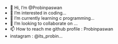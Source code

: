 - 👋 Hi, I’m @Probinpaswan
- 👀 I’m interested in coding...
- 🌱 I’m currently learning c programming...
- 💞️ I’m looking to collaborate on ...
- 📫 How to reach me github profile : Probinpaswan 
- instagram : @its_probin...

<!---
Probinpaswan/Probinpaswan is a ✨ special ✨ repository because its `README.md` (this file) appears on your GitHub profile.
You can click the Preview link to take a look at your changes.
--->
